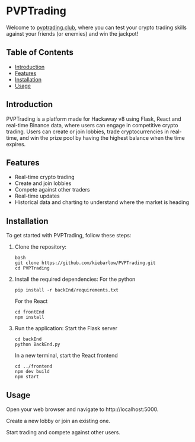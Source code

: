 # PVPTrading

Welcome to [pvptrading.club](https://pvptrading.club), where you can test your crypto trading skills against your friends (or enemies) and win the jackpot!

## Table of Contents

- [Introduction](#introduction)
- [Features](#features)
- [Installation](#installation)
- [Usage](#usage)

## Introduction

PVPTrading is a platform made for Hackaway v8 using Flask, React and real-time Binance data, where users can engage in competitive crypto trading. Users can create or join lobbies, trade cryptocurrencies in real-time, and win the prize pool by having the highest balance when the time expires.

## Features

- Real-time crypto trading
- Create and join lobbies
- Compete against other traders
- Real-time updates
- Historical data and charting to understand where the market is heading

## Installation

To get started with PVPTrading, follow these steps:

1. Clone the repository:
    ```
    bash
    git clone https://github.com/kiebarlow/PVPTrading.git
    cd PVPTrading
    ```

2. Install the required dependencies:
    For the python
    ```
    pip install -r backEnd/requirements.txt
    ```
    For the React
    ```
    cd frontEnd
    npm install
    ```

3. Run the application:
    Start the Flask server
    ```
    cd backEnd
    python BackEnd.py
    ```
    In a new terminal, start the React frontend
    ```
    cd ../frontend
    npm dev build
    npm start
    ```

## Usage
Open your web browser and navigate to http://localhost:5000.

Create a new lobby or join an existing one.

Start trading and compete against other users.

